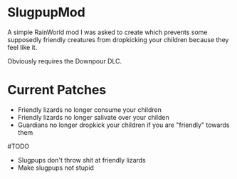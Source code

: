 # SlugpupMod
A simple RainWorld mod I was asked to create which prevents some supposedly friendly creatures from dropkicking your children because they feel like it.

Obviously requires the Downpour DLC.

# Current Patches
* Friendly lizards no longer consume your children
* Friendly lizards no longer salivate over your childen
* Guardians no longer dropkick your children if you are "friendly" towards them

#TODO
* Slugpups don't throw shit at friendly lizards
* Make slugpups not stupid
